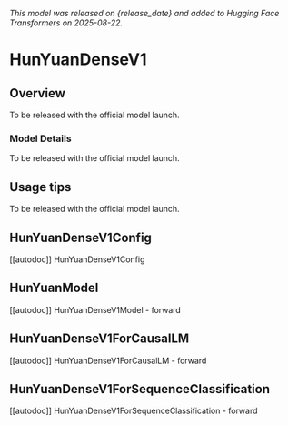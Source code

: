 <!--Copyright (C) 2024 THL A29 Limited, a Tencent company and The HuggingFace Inc. team. All rights reserved..

Licensed under the Apache License, Version 2.0 (the "License"); you may not use this file except in compliance with
the License. You may obtain a copy of the License at

http://www.apache.org/licenses/LICENSE-2.0

Unless required by applicable law or agreed to in writing, software distributed under the License is distributed on
an "AS IS" BASIS, WITHOUT WARRANTIES OR CONDITIONS OF ANY KIND, either express or implied. See the License for the
specific language governing permissions and limitations under the License.

⚠️ Note that this file is in Markdown but contain specific syntax for our doc-builder (similar to MDX) that may not be
rendered properly in your Markdown viewer.

-->
*This model was released on {release_date} and added to Hugging Face Transformers on 2025-08-22.*

# HunYuanDenseV1

## Overview

To be released with the official model launch.

### Model Details

To be released with the official model launch.


## Usage tips

To be released with the official model launch.

## HunYuanDenseV1Config

[[autodoc]] HunYuanDenseV1Config

## HunYuanModel

[[autodoc]] HunYuanDenseV1Model
    - forward

## HunYuanDenseV1ForCausalLM

[[autodoc]] HunYuanDenseV1ForCausalLM
    - forward

## HunYuanDenseV1ForSequenceClassification

[[autodoc]] HunYuanDenseV1ForSequenceClassification
    - forward

